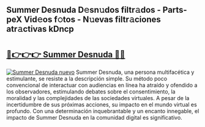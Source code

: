 ## Summer Desnuda D𝚎sn𝚞dos filtr𝚊dos - Parts-peX Vid𝚎os f𝚘tos - N𝚞evas filtr𝚊ciones atr𝚊ctivas kDncp

# <h2><a href="http://mb74xmm.tromn.icu/?c=Summer+Desnuda">🔗👉👉👉 Summer Desnuda 🔗🔗</a></h2>

[![Summer Desnuda nuevo](https://i.imgur.com/pEAQMta.gif)](http://mb74xmm.tromn.icu/?c=Summer+Desnuda)
Summer Desnuda, una persona multifacética y estimulante, se resiste a la descripción simple. Su método poco convencional de interactuar con audiencias en línea ha atraído y ofendido a los observadores, estimulando debates sobre el consentimiento, la moralidad y las complejidades de las sociedades virtuales. A pesar de la incertidumbre de sus próximas acciones, su impacto en el mundo virtual es profundo. Con una determinación inquebrantable y un encanto innegable, el impacto de Summer Desnuda en la comunidad digital es significativo.
